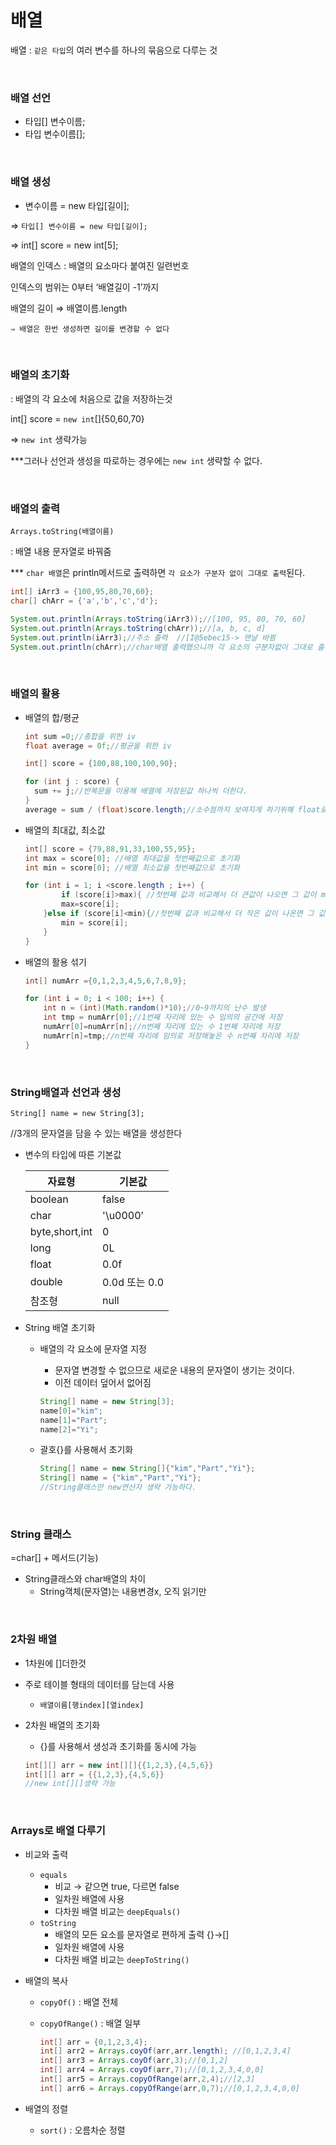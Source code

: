 # 배열

배열 : `같은 타입`의 여러 변수를 하나의 묶음으로 다루는 것

<br>

### 배열 선언

- 타입[] 변수이름;
- 타입 변수이름[];
<br>


### 배열 생성

- 변수이름 = new 타입[길이];

⇒ `타입[] 변수이름 = new 타입[길이];`

⇒ int[] score = new int[5];

배열의 인덱스 : 배열의 요소마다 붙여진 일련번호

인덱스의 범위는 0부터 ‘배열길이 -1’까지

배열의 길이 ⇒ 배열이름.length

`⇒ 배열은 한번 생성하면 길이를 변경할 수 없다`

<br>


### 배열의 초기화

: 배열의 각 요소에 처음으로 값을 저장하는것

int[] score = `new int`[]{50,60,70}

⇒ `new int` 생략가능

***그러나 선언과 생성을 따로하는 경우에는 `new int` 생략할 수 없다.

<br>


### 배열의 출력

`Arrays.toString(배열이름)`

: 배열 내용 문자열로 바꿔줌

*** `char 배열`은 println메서드로 출력하면 `각 요소가 구분자 없이 그대로 출력`된다.

```java
int[] iArr3 = {100,95,80,70,60};
char[] chArr = {'a','b','c','d'};

System.out.println(Arrays.toString(iArr3));//[100, 95, 80, 70, 60]
System.out.println(Arrays.toString(chArr));//[a, b, c, d]
System.out.println(iArr3);//주소 출력  //[I@5ebec15-> 맨날 바뀜
System.out.println(chArr);//char배열 출력했으니까 각 요소의 구분자없이 그대로 출력 됨//abcd
```

<br>


### 배열의 활용

- 배열의 합/평균
    
    ```java
    int sum =0;//총합을 위한 iv
    float average = 0f;//평균을 위한 iv
    
    int[] score = {100,88,100,100,90};
    
    for (int j : score) {
      sum += j;//반복문을 이용해 배열에 저장된값 하나씩 더한다.
    }
    average = sum / (float)score.length;//소수점까지 보여지게 하기위해 float로 나눔
    ```
    
- 배열의 최대값, 최소값
    
    ```java
    int[] score = {79,88,91,33,100,55,95};
    int max = score[0]; //배열 최대값을 첫번째값으로 초기화
    int min = score[0]; //배열 최소값을 첫번째값으로 초기화
    
    for (int i = 1; i <score.length ; i++) {
    	    if (score[i]>max){ //첫번째 값과 비교해서 더 큰값이 나오면 그 값이 max값이 된다. 
            max=score[i];
        }else if (score[i]<min){//첫번째 값과 비교해서 더 작은 값이 나온면 그 값이 min값
            min = score[i];
        }
    }
    ```
    
- 배열의 활용 섞기
    
    ```java
    int[] numArr ={0,1,2,3,4,5,6,7,8,9};
    
    for (int i = 0; i < 100; i++) {
    	int n = (int)(Math.random()*10);//0~9까지의 난수 발생
    	int tmp = numArr[0];//1번째 자리에 있는 수 임의의 공간에 저장
    	numArr[0]=numArr[n];//n번째 자리에 있는 수 1번째 자리에 저장
    	numArr[n]=tmp;//n번째 자리에 임의로 저장해놓은 수 n번째 자리에 저장
    }
    ```
    
<br>



### String배열과 선언과 생성

`String[] name = new String[3];` 

//3개의 문자열을 담을 수 있는 배열을 생성한다

- 변수의 타입에 따른 기본값
    
    
    | 자료형 | 기본값 |
    | --- | --- |
    | boolean | false |
    | char | '\u0000’ |
    | byte,short,int | 0 |
    | long | 0L |
    | float | 0.0f |
    | double | 0.0d 또는 0.0 |
    | 참조형 | null |
- String 배열 초기화
    - 배열의 각 요소에 문자열 지정
        - 문자열 변경할 수 없으므로 새로운 내용의 문자열이 생기는 것이다.
        - 이전 데이터 덮어서 없어짐
        
        ```java
        String[] name = new String[3];
        name[0]="kim";
        name[1]="Part";
        name[2]="Yi";
        ```
        
    - 괄호{}를 사용해서 초기화
        
        ```java
        String[] name = new String[]{"kim","Part","Yi"};
        String[] name = {"kim","Part","Yi"};
        //String클래스만 new연산자 생략 가능하다. 
        ```
        
<br>


### String 클래스

=char[] + 메서드(기능)

- String클래스와 char배열의 차이
    - String객체(문자열)는 내용변경x, 오직 읽기만
    
<br>


### 2차원 배열

- 1차원에 []더한것
- 주로 테이블 형태의 데이터를 담는데 사용
    - `배열이름[행index][열index]`
- 2차원 배열의 초기화
    - {}를 사용해서 생성과 초기화를 동시에 가능
    
    ```java
    int[][] arr = new int[][]{{1,2,3},{4,5,6}}
    int[][] arr = {{1,2,3},{4,5,6}}
    //new int[][]생략 가능
    ```
    
<br>


### Arrays로 배열 다루기

- 비교와 출력
    - `equals`
        - 비교 → 같으면 true, 다르면 false
        - 일차원 배열에 사용
        - 다차원 배열 비교는 `deepEquals()`
    - `toString`
        - 배열의 모든 요소를 문자열로 편하게 출력 {}→[]
        - 일차원 배열에 사용
        - 다차원 배열 비교는 `deepToString()`
- 배열의 복사
    - `copyOf()` : 배열 전체
    - `copyOfRange()` : 배열 일부
        
        ```java
        int[] arr = {0,1,2,3,4};
        int[] arr2 = Arrays.coyOf(arr,arr.length); //[0,1,2,3,4]
        int[] arr3 = Arrays.coyOf(arr,3);//[0,1,2]
        int[] arr4 = Arrays.coyOf(arr,7);//[0,1,2,3,4,0,0]
        int[] arr5 = Arrays.copyOfRange(arr,2,4);//[2,3]
        int[] arr6 = Arrays.copyOfRange(arr,0,7);//[0,1,2,3,4,0,0]
        ```
        
- 배열의 정렬
    - `sort()` : 오름차순 정렬
